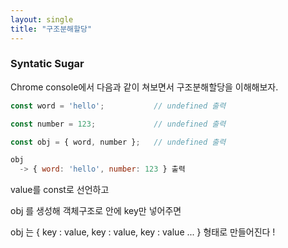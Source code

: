 ```yaml
---
layout: single
title: "구조분해할당"
---
```


### Syntatic Sugar



Chrome console에서 다음과 같이 쳐보면서 구조분해할당을 이해해보자.

```js
const word = 'hello';           // undefined 출력

const number = 123;             // undefined 출력

const obj = { word, number };   // undefined 출력

obj 
  -> { word: 'hello', number: 123 } 출력

```



value를 const로 선언하고

obj 를 생성해 객체구조로 안에 key만 넣어주면

obj 는 { key : value,  key : value,  key : value ... } 형태로 만들어진다 !
